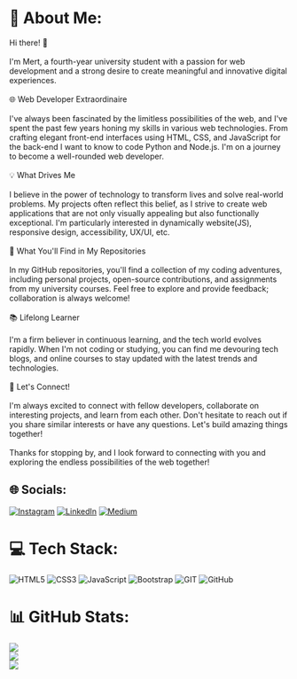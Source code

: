 # 💫 About Me:
 Hi there! 👋<br><br>I'm Mert, a fourth-year university student with a passion for web development and a strong desire to create meaningful and innovative digital experiences. <br><br>🌐 Web Developer Extraordinaire<br><br>I've always been fascinated by the limitless possibilities of the web, and I've spent the past few years honing my skills in various web technologies. From crafting elegant front-end interfaces using HTML, CSS, and JavaScript for the back-end I want to know to code Python and Node.js. I'm on a journey to become a well-rounded web developer.<br><br>💡 What Drives Me<br><br>I believe in the power of technology to transform lives and solve real-world problems. My projects often reflect this belief, as I strive to create web applications that are not only visually appealing but also functionally exceptional. I'm particularly interested in dynamically website(JS), responsive design, accessibility, UX/UI, etc.<br><br>🚀 What You'll Find in My Repositories<br><br>In my GitHub repositories, you'll find a collection of my coding adventures, including personal projects, open-source contributions, and assignments from my university courses. Feel free to explore and provide feedback; collaboration is always welcome!<br><br>📚 Lifelong Learner<br><br>I'm a firm believer in continuous learning, and the tech world evolves rapidly. When I'm not coding or studying, you can find me devouring tech blogs, and  online courses to stay updated with the latest trends and technologies.<br><br>🌟 Let's Connect!<br><br>I'm always excited to connect with fellow developers, collaborate on interesting projects, and learn from each other. Don't hesitate to reach out if you share similar interests or have any questions. Let's build amazing things together!<br><br>Thanks for stopping by, and I look forward to connecting with you and exploring the endless possibilities of the web together!<br>


## 🌐 Socials:
[![Instagram](https://img.shields.io/badge/Instagram-%23E4405F.svg?logo=Instagram&logoColor=white)](https://instagram.com/mertusstunn) [![LinkedIn](https://img.shields.io/badge/LinkedIn-%230077B5.svg?logo=linkedin&logoColor=white)](https://linkedin.com/in/mertusstunn) [![Medium](https://img.shields.io/badge/Medium-12100E?logo=medium&logoColor=white)](https://medium.com/@mertusstunn) 

# 💻 Tech Stack:
![HTML5](https://img.shields.io/badge/html5-%23E34F26.svg?style=flat&logo=html5&logoColor=white) ![CSS3](https://img.shields.io/badge/css3-%231572B6.svg?style=flat&logo=css3&logoColor=white) ![JavaScript](https://img.shields.io/badge/javascript-%23323330.svg?style=flat&logo=javascript&logoColor=%23F7DF1E) ![Bootstrap](https://img.shields.io/badge/bootstrap-%23563D7C.svg?style=flat&logo=bootstrap&logoColor=white) ![GIT](https://img.shields.io/badge/Git-fc6d26?style=flat&logo=git&logoColor=white) ![GitHub](https://img.shields.io/badge/GitHub-%23121011.svg?style=flat&logo=github&logoColor=white)
# 📊 GitHub Stats:
![](https://github-readme-stats.vercel.app/api/top-langs/?username=mertustun&theme=dark&hide_border=false&include_all_commits=true&count_private=true&layout=compact)<br/>
![](https://github-readme-stats.vercel.app/api?username=mertustun&theme=dark&hide_border=false&include_all_commits=true&count_private=true)<br/>
![](https://github-readme-streak-stats.herokuapp.com/?user=mertustun&theme=dark&hide_border=false)

<!-- Proudly created with GPRM ( https://gprm.itsvg.in ) -->
